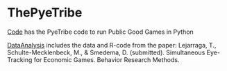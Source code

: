 # ThePyeTribe

[Code](Code) has the PyeTribe code to run Public Good Games in Python

[DataAnalysis](DataAnalysis) includes the data and R-code from the paper: 
Lejarraga, T., Schulte-Mecklenbeck, M., & Smedema, D. (submitted). Simultaneous Eye-Tracking for Economic Games. 
Behavior Research Methods. 
